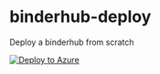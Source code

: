 # binderhub-deploy
Deploy a binderhub from scratch

[![Deploy to Azure](http://azuredeploy.net/deploybutton.png)](https://azuredeploy.net/)
